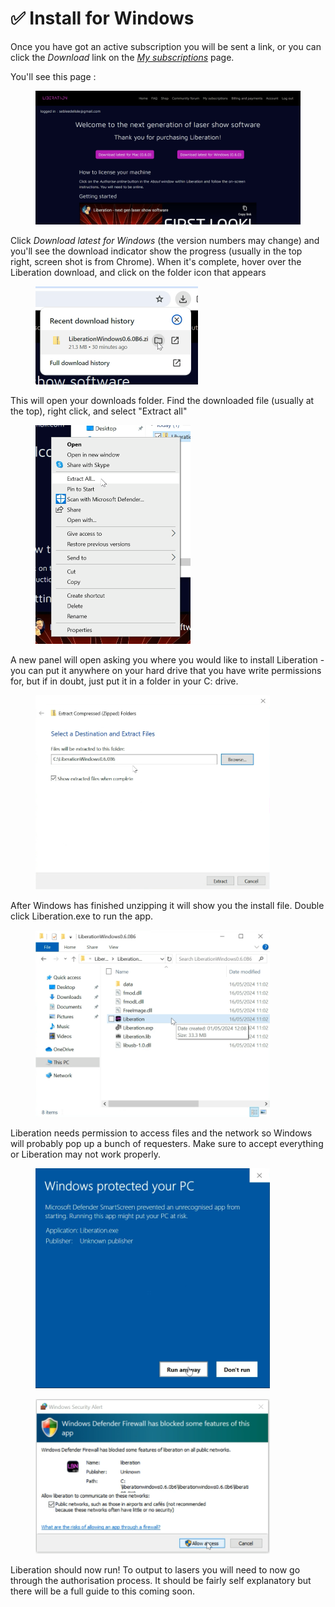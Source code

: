 # ✅ Install for Windows

Once you have got an active subscription you will be sent a link, or you can click the _Download_ link on the [_My subscriptions_](https://liberationlaser.com/account/my-products) page.

You'll see this page :

<figure><img src="../.gitbook/assets/windows-download-page.png" alt=""><figcaption></figcaption></figure>

Click _Download latest for Windows_ (the version numbers may change) and you'll see the download indicator show the progress (usually in the top right, screen shot is from Chrome). When it's complete, hover over the Liberation download, and click on the folder icon that appears

<figure><img src="../.gitbook/assets/windows-download-chrome.png" alt="" width="260"><figcaption></figcaption></figure>

This will open your downloads folder. Find the downloaded file (usually at the top), right click, and select "Extract all"

<figure><img src="../.gitbook/assets/windows-extract-all.png" alt="" width="248"><figcaption></figcaption></figure>

A new panel will open asking you where you would like to install Liberation - you can put it anywhere on your hard drive that you have write permissions for, but if in doubt, just put it in a folder in your C: drive.

<figure><img src="../.gitbook/assets/windows-select-destination.png" alt="" width="375"><figcaption></figcaption></figure>

After Windows has finished unzipping it will show you the install file. Double click Liberation.exe to run the app.

<figure><img src="../.gitbook/assets/windows-open-exe.png" alt="" width="375"><figcaption></figcaption></figure>

Liberation needs permission to access files and the network so Windows will probably pop up a bunch of requesters. Make sure to accept everything or Liberation may not work properly.

<figure><img src="../.gitbook/assets/windows-protection-window.png" alt="" width="375"><figcaption></figcaption></figure>

<figure><img src="../.gitbook/assets/windows-defender-firewall-block-message.png" alt="" width="375"><figcaption></figcaption></figure>

Liberation should now run! To output to lasers you will need to now go through the authorisation process. It should be fairly self explanatory but there will be a full guide to this coming soon.
